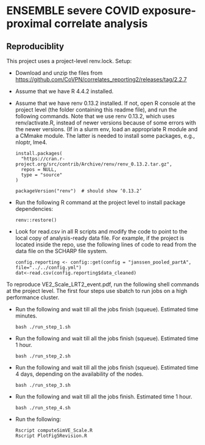 # ENSEMBLE severe COVID exposure-proximal correlate analysis


## Reproduciblity

This project uses a project-level renv.lock. Setup:

- Download and unzip the files from https://github.com/CoVPN/correlates_reporting2/releases/tag/2.2.7

- Assume that we have R 4.4.2 installed.

- Assume that we have renv 0.13.2 installed. If not, open R console at the project level (the folder containing this readme file), and run the following commands. Note that we use renv 0.13.2, which uses renv/activate.R, instead of newer versions because of some errors with the newer versions. (If in a slurm env, load an appropriate R module and a CMmake module. The latter is needed to install some packages, e.g., nloptr, lme4.
  ```{r}
  install.packages(
    "https://cran.r-project.org/src/contrib/Archive/renv/renv_0.13.2.tar.gz",
    repos = NULL,
    type = "source"
  )
  
  packageVersion("renv")  # should show ‘0.13.2’
  ```
- Run the following R command at the project level to install package dependencies:
  ```{R}
  renv::restore()
  ```
- Look for read.csv in all R scripts and modify the code to point to the local copy of analysis-ready data file. For example, if the project is located inside the repo, use the following lines of code to read from the data file on the SCHARP file system.
  ```{R}
  config.reporting <- config::get(config = "janssen_pooled_partA", file="../../config.yml") 
  dat<-read.csv(config.reporting$data_cleaned)
  ```


To reproduce VE2_Scale_LRT2_event.pdf, run the following shell commands at the project level. The first four steps use sbatch to run jobs on a high performance cluster. 

- Run the following and wait till all the jobs finish (squeue). Estimated time minutes.
    ```{bash}
    bash ./run_step_1.sh
    ```
- Run the following and wait till all the jobs finish (squeue). Estimated time 1 hour.
    ```{bash}
    bash ./run_step_2.sh
    ```
- Run the following and wait till all the jobs finish (squeue). Estimated time 4 days, depending on the availability of the nodes.
    ```{bash}
    bash ./run_step_3.sh
    ```
- Run the following and wait till all the jobs finish. Estimated time 1 hour.
    ```{bash}
    bash ./run_step_4.sh
    ```
- Run the following:
    ```{bash}
    Rscript computeSimVE_Scale.R
    Rscript PlotFig5Revision.R
    ```
